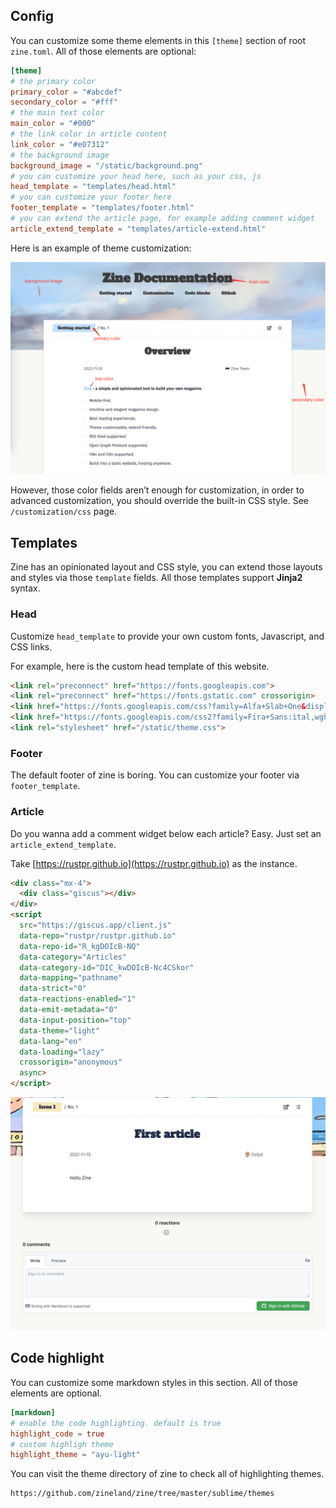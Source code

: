 ## Config

You can customize some theme elements in this `[theme]` section of root `zine.toml`. All of those elements are optional:

```toml
[theme]
# the primary color
primary_color = "#abcdef"
secondary_color = "#fff"
# the main text color
main_color = "#000"
# the link color in article content
link_color = "#e07312"
# the background image
background_image = "/static/background.png"
# you can customize your head here, such as your css, js
head_template = "templates/head.html"
# you can customize your footer here
footer_template = "templates/footer.html"
# you can extend the article page, for example adding comment widget
article_extend_template = "templates/article-extend.html"
```

Here is an example of theme customization:

![](/static/theme.png)

However, those color fields aren’t enough for customization, in order to advanced customization, you should override the built-in CSS style. See `/customization/css` page.

## Templates

Zine has an opinionated layout and CSS style, you can extend those layouts and styles via those `template` fields. All those templates support **Jinja2** syntax.

### Head

Customize `head_template` to provide your own custom fonts, Javascript, and CSS links.

For example, here is the custom head template of this website.

```html
<link rel="preconnect" href="https://fonts.googleapis.com">
<link rel="preconnect" href="https://fonts.gstatic.com" crossorigin>
<link href="https://fonts.googleapis.com/css?family=Alfa+Slab+One&display=swap" rel="stylesheet">
<link href="https://fonts.googleapis.com/css2?family=Fira+Sans:ital,wght@0,400;0,500;0,600;1,400;1,500&display=swap" rel="stylesheet">
<link rel="stylesheet" href="/static/theme.css">
```

### Footer

The default footer of zine is boring. You can customize your footer via `footer_template`.

### Article

Do you wanna add a comment widget below each article? Easy. Just set an `article_extend_template`.

Take [https://rustpr.github.io](https://rustpr.github.io) as the instance.

```html
<div class="mx-4">
  <div class="giscus"></div>
</div>
<script
  src="https://giscus.app/client.js"
  data-repo="rustpr/rustpr.github.io"
  data-repo-id="R_kgDOIcB-NQ"
  data-category="Articles"
  data-category-id="DIC_kwDOIcB-Nc4CSkor"
  data-mapping="pathname"
  data-strict="0"
  data-reactions-enabled="1"
  data-emit-metadata="0"
  data-input-position="top"
  data-theme="light"
  data-lang="en"
  data-loading="lazy"
  crossorigin="anonymous"
  async>
</script>
```

![](/static/article-widget.png)

## Code highlight

You can customize some markdown styles in this section. All of those elements are optional.

```toml
[markdown]
# enable the code highlighting. default is true
highlight_code = true
# custom highligh theme
highlight_theme = "ayu-light"
```

You can visit the theme directory of zine to check all of highlighting themes.

```urlpreview
https://github.com/zineland/zine/tree/master/sublime/themes
```